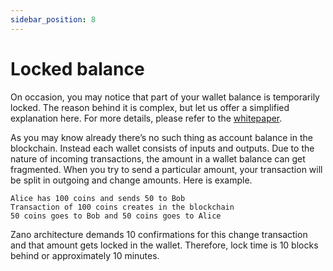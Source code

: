 ```yaml
---
sidebar_position: 8
---
```


# Locked balance

On occasion, you may notice that part of your wallet balance is temporarily locked. The reason behind it is complex, but let us offer a simplified explanation here. For more details, please refer to the [whitepaper](https://docs.zano.org/docs/whitepaper).

As you may know already there’s no such thing as account balance in the blockchain. Instead each wallet consists of inputs and outputs. Due to the nature of incoming transactions, the amount in a wallet balance can get fragmented. When you try to send a particular amount, your transaction will be split in outgoing and change amounts. Here is example.

```
Alice has 100 coins and sends 50 to Bob
Transaction of 100 coins creates in the blockchain
50 coins goes to Bob and 50 coins goes to Alice
```

Zano architecture demands 10 confirmations for this change transaction and that amount gets locked in the wallet. Therefore, lock time is 10 blocks behind or approximately 10 minutes.
